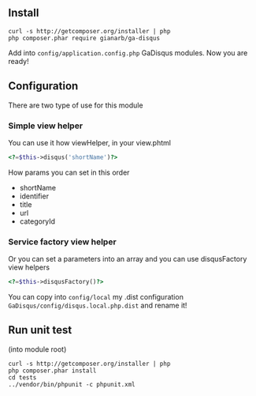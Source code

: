 ## Install
```
curl -s http://getcomposer.org/installer | php
php composer.phar require gianarb/ga-disqus
```
Add into ``` config/application.config.php ``` GaDisqus modules.
Now you are ready!

## Configuration
There are two type of use for this module

### Simple view helper
You can use it how viewHelper, in your view.phtml
```php
<?=$this->disqus('shortName')?>
```
How params you can set in this order
* shortName
* identifier
* title
* url
* categoryId

### Service factory view helper
Or you can set a parameters into an array and you can use disqusFactory view helpers
```php
<?=$this->disqusFactory()?>
```

You can copy into ``` config/local ``` my .dist configuration ``` GaDisqus/config/disqus.local.php.dist ``` and rename it!


## Run unit test
(into module root)
```
curl -s http://getcomposer.org/installer | php
php composer.phar install
cd tests
../vendor/bin/phpunit -c phpunit.xml
```
